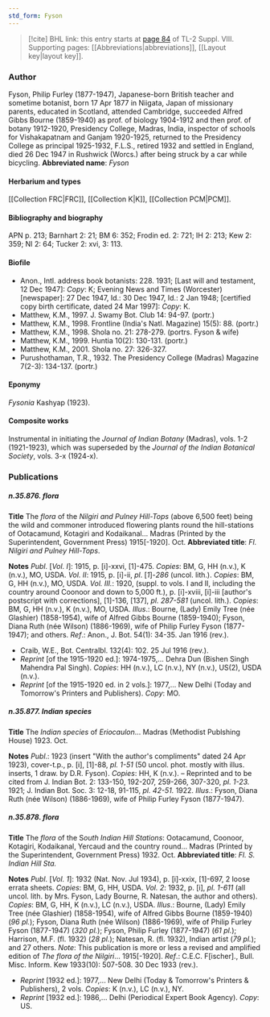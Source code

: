 ```yaml
---
std_form: Fyson
---
```


> [!cite] BHL link: this entry starts at [page 84](https://www.biodiversitylibrary.org/page/33258562) of TL-2 Suppl. VIII.
> Supporting pages: [[Abbreviations|abbreviations]], [[Layout key|layout key]].

### Author

Fyson, Philip Furley (1877-1947), Japanese-born British teacher and sometime botanist, born 17 Apr 1877 in Niigata, Japan of missionary parents, educated in Scotland, attended Cambridge, succeeded Alfred Gibbs Bourne (1859-1940) as prof. of biology 1904-1912 and then prof. of botany 1912-1920, Presidency College, Madras, India, inspector of schools for Vishakapatnam and Ganjam 1920-1925, returned to the Presidency College as principal 1925-1932, F.L.S., retired 1932 and settled in England, died 26 Dec 1947 in Rushwick (Worcs.) after being struck by a car while bicycling. 
**Abbreviated name**: *Fyson*

#### Herbarium and types

[[Collection FRC|FRC]], [[Collection K|K]], [[Collection PCM|PCM]].

#### Bibliography and biography

APN p. 213; Barnhart 2: 21; BM 6: 352; Frodin ed. 2: 721; IH 2: 213; Kew 2: 359; NI 2: 64; Tucker 2: xvi, 3: 113.

#### Biofile

- Anon., Intl. address book botanists: 228. 1931; \[Last will and testament, 12 Dec 1947\]: *Copy*: K; Evening News and Times (Worcester) \[newspaper\]: 27 Dec 1947, Id.: 30 Dec 1947, Id.: 2 Jan 1948; \[certified copy birth certificate, dated 24 Mar 1997\]: *Copy*: K.
- Matthew, K.M., 1997. J. Swamy Bot. Club 14: 94-97. (portr.)
- Matthew, K.M., 1998. Frontline (India's Natl. Magazine) 15(5): 88. (portr.)
- Matthew, K.M., 1998. Shola no. 21: 278-279. (portrs. Fyson & wife)
- Matthew, K.M., 1999. Huntia 10(2): 130-131. (portr.)
- Matthew, K.M., 2001. Shola no. 27: 326-327.
- Purushothaman, T.R., 1932. The Presidency College (Madras) Magazine 7(2-3): 134-137. (portr.)

#### Eponymy

*Fysonia* Kashyap (1923).

#### Composite works

Instrumental in initiating the *Journal of Indian Botany* (Madras), vols. 1-2 (1921-1923), which was superseded by the *Journal of the Indian Botanical Society*, vols. 3-x (1924-x).

### Publications

##### n.35.876. flora

**Title**
The *flora* of the *Nilgiri and Pulney Hill-Tops* (above 6,500 feet) being the wild and commoner introduced flowering plants round the hill-stations of Ootacamund, Kotagiri and Kodaikanal... Madras (Printed by the Superintendent, Government Press) 1915\[-1920\]. Oct.
**Abbreviated title**: *Fl. Nilgiri and Pulney Hill-Tops*.

**Notes**
*Publ*. \[*Vol. I*\]: 1915, p. \[i\]-xxvi, \[1\]-475. *Copies*: BM, G, HH (n.v.), K (n.v.), MO, USDA.
*Vol. II*: 1915, p. \[i\]-ii, *pl*. \[*1*\]-*286* (uncol. lith.). *Copies*: BM, G, HH (n.v.), MO, USDA.
*Vol. III.*: 1920, (suppl. to vols. I and II, including the country around Coonoor and down to 5,000 ft.), p. \[i\]-xviii, \[i\]-iii \[author's postscript with corrections\], \[1\]-136, \[137\], *pl. 287-581* (uncol. lith.). *Copies*: BM, G, HH (n.v.), K (n.v.), MO, USDA.
*Illus*.: Bourne, (Lady) Emily Tree (née Glashier) (1858-1954), wife of Alfred Gibbs Bourne (1859-1940); Fyson, Diana Ruth (née Wilson) (1886-1969), wife of Philip Furley Fyson (1877-1947); and others.
*Ref*.: Anon., J. Bot. 54(1): 34-35. Jan 1916 (rev.).
- Craib, W.E., Bot. Centralbl. 132(4): 102. 25 Jul 1916 (rev.).
- *Reprint* \[of the 1915-1920 ed.\]: 1974-1975,... Dehra Dun (Bishen Singh Mahendra Pal Singh). *Copies*: HH (n.v.), LC (n.v.), NY (n.v.), US(2), USDA (n.v.).
- *Reprint* \[of the 1915-1920 ed. in 2 vols.\]: 1977,... New Delhi (Today and Tomorrow's Printers and Publishers). *Copy*: MO.

##### n.35.877. Indian species

**Title**
The *Indian species* of *Eriocaulon*... Madras (Methodist Publshing House) 1923. Oct.

**Notes**
*Publ*.: 1923 (insert "With the author's compliments" dated 24 Apr 1923), cover-t.p., p. \[i\], \[1\]-88, *pl. 1-51* (50 uncol. phot. mostly with illus. inserts, 1 draw. by D.R. Fyson). *Copies*: HH, K (n.v.). – Reprinted and to be cited from J. Indian Bot. 2: 133-150, 192-207, 259-266, 307-320, *pl. 1-23.* 1921; J. Indian Bot. Soc. 3: 12-18, 91-115, *pl. 42-51.* 1922.
*Illus*.: Fyson, Diana Ruth (née Wilson) (1886-1969), wife of Philip Furley Fyson (1877-1947).

##### n.35.878. flora

**Title**
The *flora* of the S*outh Indian Hill Stations*: Ootacamund, Coonoor, Kotagiri, Kodaikanal, Yercaud and the country round... Madras (Printed by the Superintendent, Government Press) 1932. Oct.
**Abbreviated title**: *Fl. S. Indian Hill Sta.*

**Notes**
*Publ*. \[*Vol. 1*\]: 1932 (Nat. Nov. Jul 1934), p. \[i\]-xxix, \[1\]-697, 2 loose errata sheets. *Copies*: BM, G, HH, USDA.
*Vol. 2*: 1932, p. \[i\], *pl. 1-611* (all uncol. lith. by Mrs. Fyson, Lady Bourne, R. Natesan, the author and others). *Copies*: BM, G, HH, K (n.v.), LC (n.v.), USDA.
*Illus*.: Bourne, (Lady) Emily Tree (née Glashier) (1858-1954), wife of Alfred Gibbs Bourne (1859-1940) (*96 pl.*); Fyson, Diana Ruth (née Wilson) (1886-1969), wife of Philip Furley Fyson (1877-1947) (*320 pl.*); Fyson, Philip Furley (1877-1947) (*61 pl.*); Harrison, M.F. (fl. 1932) (*28 pl.*); Natesan, R. (fl. 1932), Indian artist (*79 pl.*); and 27 others.
*Note*: This publication is more or less a revised and amplified edition of *The flora of the Nilgiri*... 1915\[-1920\].
*Ref*.: C.E.C. F\[ischer\]., Bull. Misc. Inform. Kew 1933(10): 507-508. 30 Dec 1933 (rev.).
- *Reprint* \[1932 ed.\]: 1977,... New Delhi (Today & Tomorrow's Printers & Publishers), 2 vols. *Copies*: K (n.v.), LC (n.v.), NY.
- *Reprint* \[1932 ed.\]: 1986,... Delhi (Periodical Expert Book Agency). *Copy*: US.

